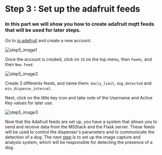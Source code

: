 # Step 3 : Set up the adafruit feeds

### In this part we will show you how to create adafruit mqtt feeds that will be used for later steps.

Go to [io.adafruit](https://io.adafruit.com/) and create a new account.

![step5_image1](https://github.com/stefarine/smart_food_dispenser/assets/114418718/553e38a8-1763-43a3-99ba-51afd2073417)

Once the account is created, click on `IO` on the top menu, then `Feeds`, and then `New Feed`. 

![step5_image2](https://github.com/stefarine/smart_food_dispenser/assets/114418718/56551e33-9ed4-412a-ab6a-c0c7e801b6c8)


Create 3 differents feeds, and name them: `daily_limit`, `dog_detected`	and `min_dispense_interval`.

Next, click on the little key icon and take note of the Username and Active Key values for later use. 

![step5_image3](https://github.com/stefarine/smart_food_dispenser/assets/114418718/fa29e90c-bc27-48bf-89c6-4f70196ada9e)


Now that the Adafruit feeds are set up, you have a system that allows you to send and receive data from the M5Stack and the Flask server. These feeds will be used to control the dispenser's parameters and to communicate the detection of a dog. The next [step](https://github.com/stefarine/smart_food_dispenser/blob/main/Deployment/step6.md) is to set up the image capture and analysis system, which will be responsible for detecting the presence of a dog.
